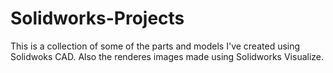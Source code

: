 # Solidworks-Projects

This is a collection of some of the parts and models I've created using Solidwoks CAD.
Also the renderes images made using Solidworks Visualize.
